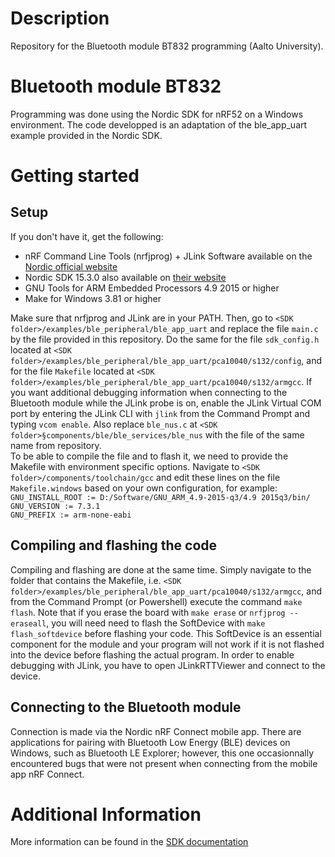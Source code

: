 # Description

Repository for the Bluetooth module BT832 programming (Aalto University).

# Bluetooth module BT832

Programming was done using the Nordic SDK for nRF52 on a Windows environment. The code developped is an adaptation of the ble_app_uart example provided in the Nordic SDK.

# Getting started

## Setup

If you don't have it, get the following:
- nRF Command Line Tools (nrfjprog) + JLink Software available on the <a href='https://www.nordicsemi.com'>Nordic official website</a>
- Nordic SDK 15.3.0 also available on <a href='https://www.nordicsemi.com'>their website</a>
- GNU Tools for ARM Embedded Processors 4.9 2015 or higher
- Make for Windows 3.81 or higher <br>

Make sure that nrfjprog and JLink are in your PATH.
Then, go to `<SDK folder>/examples/ble_peripheral/ble_app_uart` and replace the file `main.c` by the file provided in this repository. Do the same for the file `sdk_config.h` located at `<SDK folder>/examples/ble_peripheral/ble_app_uart/pca10040/s132/config`, and for the file `Makefile` located at `<SDK folder>/examples/ble_peripheral/ble_app_uart/pca10040/s132/armgcc`. If you want additional debugging information when connecting to the Bluetooth module while the JLink probe is on, enable the JLink Virtual COM port by entering the JLink CLI with `jlink` from the Command Prompt and typing `vcom enable`. Also replace `ble_nus.c` at `<SDK folder>§components/ble/ble_services/ble_nus` with the file of the same name from repository.
<br>
To be able to compile the file and to flash it, we need to provide the Makefile with environment specific options. Navigate to `<SDK folder>/components/toolchain/gcc` and edit these lines on the file `Makefile.windows` based on your own configuration, for example: <br>
`GNU_INSTALL_ROOT := D:/Software/GNU_ARM_4.9-2015-q3/4.9 2015q3/bin/`<br>
`GNU_VERSION := 7.3.1` <br>
`GNU_PREFIX := arm-none-eabi` <br>

## Compiling and flashing the code

Compiling and flashing are done at the same time. Simply navigate to the folder that contains the Makefile, i.e. `<SDK folder>/examples/ble_peripheral/ble_app_uart/pca10040/s132/armgcc`, and from the Command Prompt (or Powershell) execute the command `make flash`. Note that if you erase the board with `make erase` or `nrfjprog --eraseall`, you will need need to flash the SoftDevice with `make flash_softdevice` before flashing your code. This SoftDevice is an essential component for the module and your program will not work if it is not flashed into the device before flashing the actual program.
In order to enable debugging with JLink, you have to open JLinkRTTViewer and connect to the device.

## Connecting to the Bluetooth module

Connection is made via the Nordic nRF Connect mobile app. There are applications for pairing with Bluetooth Low Energy (BLE) devices on Windows, such as Bluetooth LE Explorer; however, this one occasionnally encountered bugs that were not present when connecting from the mobile app nRF Connect.

# Additional Information

More information can be found in the <a href='https://infocenter.nordicsemi.com/index.jsp?topic=%2Fcom.nordic.infocenter.sdk5.v15.3.0'>SDK documentation</a>
